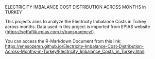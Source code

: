 ELECTRICITY IMBALANCE COST DISTRIBUTION ACROSS MONTHS in TURKEY

This projects aims to analyze the Electricity Imbalance Costs in Turkey across months. Data used in this project is imported
from EPIAS website (https://seffaflik.epias.com.tr/transparency/). 

You can access the R-Markdown Document from this link: https://enesozeren.github.io/Electricity-Imbalance-Cost-Distribution-Across-Months-in-Turkey/Electricity_Imbalance_Costs_in_Turkey.html
